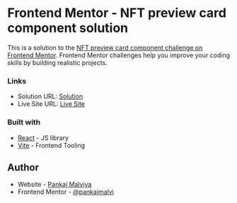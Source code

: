 # Frontend Mentor - NFT preview card component solution

This is a solution to the [NFT preview card component challenge on Frontend Mentor](https://www.frontendmentor.io/challenges/nft-preview-card-component-SbdUL_w0U). Frontend Mentor challenges help you improve your coding skills by building realistic projects. 

### Links

- Solution URL: [Solution](https://github.com/pankajmalvi/frontend-mentor/tree/nft-preview-card)
- Live Site URL: [Live Site](https://nft-card-pm.netlify.app/)

### Built with

- [React](https://reactjs.org/) - JS library
- [Vite](https://vitejs.dev/) - Frontend Tooling

## Author

- Website - [Pankaj Malviya](https://pankajmalviya.netlify.app/)
- Frontend Mentor - [@pankajmalvi](https://www.frontendmentor.io/profile/pankajmalvi)